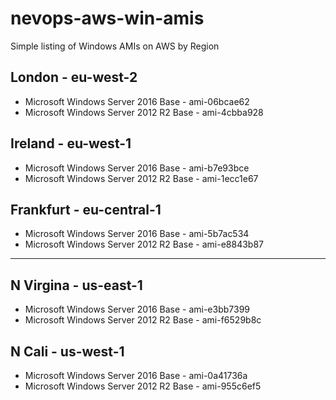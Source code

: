 # nevops-aws-win-amis
Simple listing of Windows AMIs on AWS by Region

## London - eu-west-2
* Microsoft Windows Server 2016 Base - ami-06bcae62
* Microsoft Windows Server 2012 R2 Base - ami-4cbba928

## Ireland - eu-west-1
* Microsoft Windows Server 2016 Base - ami-b7e93bce
* Microsoft Windows Server 2012 R2 Base - ami-1ecc1e67

## Frankfurt - eu-central-1
* Microsoft Windows Server 2016 Base - ami-5b7ac534
* Microsoft Windows Server 2012 R2 Base - ami-e8843b87
***

## N Virgina - us-east-1
* Microsoft Windows Server 2016 Base - ami-e3bb7399
* Microsoft Windows Server 2012 R2 Base - ami-f6529b8c

## N Cali - us-west-1
* Microsoft Windows Server 2016 Base - ami-0a41736a
* Microsoft Windows Server 2012 R2 Base - ami-955c6ef5
